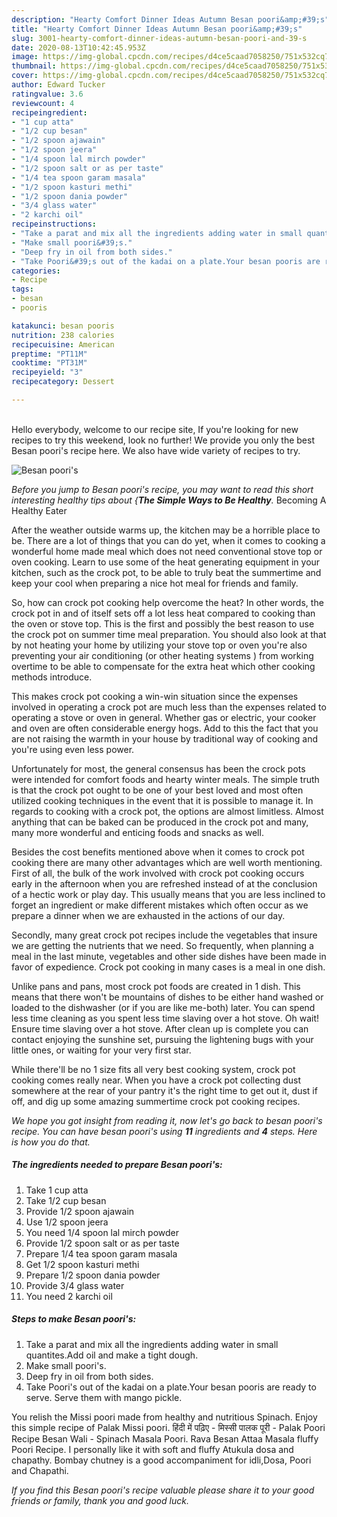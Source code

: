 ```yaml
---
description: "Hearty Comfort Dinner Ideas Autumn Besan poori&amp;#39;s"
title: "Hearty Comfort Dinner Ideas Autumn Besan poori&amp;#39;s"
slug: 3001-hearty-comfort-dinner-ideas-autumn-besan-poori-and-39-s
date: 2020-08-13T10:42:45.953Z
image: https://img-global.cpcdn.com/recipes/d4ce5caad7058250/751x532cq70/besan-pooris-recipe-main-photo.jpg
thumbnail: https://img-global.cpcdn.com/recipes/d4ce5caad7058250/751x532cq70/besan-pooris-recipe-main-photo.jpg
cover: https://img-global.cpcdn.com/recipes/d4ce5caad7058250/751x532cq70/besan-pooris-recipe-main-photo.jpg
author: Edward Tucker
ratingvalue: 3.6
reviewcount: 4
recipeingredient:
- "1 cup atta"
- "1/2 cup besan"
- "1/2 spoon ajawain"
- "1/2 spoon jeera"
- "1/4 spoon lal mirch powder"
- "1/2 spoon salt or as per taste"
- "1/4 tea spoon garam masala"
- "1/2 spoon kasturi methi"
- "1/2 spoon dania powder"
- "3/4 glass water"
- "2 karchi oil"
recipeinstructions:
- "Take a parat and mix all the ingredients adding water in small quantites.Add oil and make a tight dough."
- "Make small poori&#39;s."
- "Deep fry in oil from both sides."
- "Take Poori&#39;s out of the kadai on a plate.Your besan pooris are ready to serve. Serve them with mango pickle."
categories:
- Recipe
tags:
- besan
- pooris

katakunci: besan pooris 
nutrition: 238 calories
recipecuisine: American
preptime: "PT11M"
cooktime: "PT31M"
recipeyield: "3"
recipecategory: Dessert

---
```

<br>
Hello everybody, welcome to our recipe site, If you're looking for new recipes to try this weekend, look no further! We provide you only the best Besan poori&#39;s recipe here. We also have wide variety of recipes to try.
<br>


![Besan poori&#39;s](https://img-global.cpcdn.com/recipes/d4ce5caad7058250/751x532cq70/besan-pooris-recipe-main-photo.jpg)

<i>Before you jump to Besan poori&#39;s recipe, you may want to read this short interesting healthy tips about {<strong>The Simple Ways to Be Healthy</strong>.</i>
Becoming A Healthy Eater


After the weather outside warms up, the kitchen may be a horrible place to be. There are a lot of things that you can do yet, when it comes to cooking a wonderful home made meal which does not need conventional stove top or oven cooking. Learn to use some of the heat generating equipment in your kitchen, such as the crock pot, to be able to truly beat the summertime and keep your cool when preparing a nice hot meal for friends and family.

So, how can crock pot cooking help overcome the heat? In other words, the crock pot in and of itself sets off a lot less heat compared to cooking than the oven or stove top. This is the first and possibly the best reason to use the crock pot on summer time meal preparation. You should also look at that by not heating your home by utilizing your stove top or oven you're also preventing your air conditioning (or other heating systems ) from working overtime to be able to compensate for the extra heat which other cooking methods introduce.

This makes crock pot cooking a win-win situation since the expenses involved in operating a crock pot are much less than the expenses related to operating a stove or oven in general. Whether gas or electric, your cooker and oven are often considerable energy hogs. Add to this the fact that you are not raising the warmth in your house by traditional way of cooking and you're using even less power.

Unfortunately for most, the general consensus has been the crock pots were intended for comfort foods and hearty winter meals.  The simple truth is that the crock pot ought to be one of your best loved and most often utilized cooking techniques in the event that it is possible to manage it. In regards to cooking with a crock pot, the options are almost limitless.  Almost anything that can be baked can be produced in the crock pot and many, many more wonderful and enticing foods and snacks as well.



Besides the cost benefits mentioned above when it comes to crock pot cooking there are many other advantages which are well worth mentioning. First of all, the bulk of the work involved with crock pot cooking occurs early in the afternoon when you are refreshed instead of at the conclusion of a hectic work or play day. This usually means that you are less inclined to forget an ingredient or make different mistakes which often occur as we prepare a dinner when we are exhausted in the actions of our day.

Secondly, many great crock pot recipes include the vegetables that insure we are getting the nutrients that we need. So frequently, when planning a meal in the last minute, vegetables and other side dishes have been made in favor of expedience. Crock pot cooking in many cases is a meal in one dish.

 Unlike pans and pans, most crock pot foods are created in 1 dish. This means that there won't be mountains of dishes to be either hand washed or loaded to the dishwasher (or if you are like me-both) later. You can spend less time cleaning as you spent less time slaving over a hot stove. Oh wait! Ensure time slaving over a hot stove. After clean up is complete you can contact enjoying the sunshine set, pursuing the lightening bugs with your little ones, or waiting for your very first star.

While there'll be no 1 size fits all very best cooking system, crock pot cooking comes really near. When you have a crock pot collecting dust somewhere at the rear of your pantry it's the right time to get out it, dust if off, and dig up some amazing summertime crock pot cooking recipes.


<i>We hope you got insight from reading it, now let's go back to besan poori&#39;s recipe. You can have besan poori&#39;s using <strong>11</strong> ingredients and <strong>4</strong> steps. Here is how you do that.
</i>

##### The ingredients needed to prepare Besan poori&#39;s:

1. Take 1 cup atta
1. Take 1/2 cup besan
1. Provide 1/2 spoon ajawain
1. Use 1/2 spoon jeera
1. You need 1/4 spoon lal mirch powder
1. Provide 1/2 spoon salt or as per taste
1. Prepare 1/4 tea spoon garam masala
1. Get 1/2 spoon kasturi methi
1. Prepare 1/2 spoon dania powder
1. Provide 3/4 glass water
1. You need 2 karchi oil


##### Steps to make Besan poori&#39;s:

1. Take a parat and mix all the ingredients adding water in small quantites.Add oil and make a tight dough.
1. Make small poori&#39;s.
1. Deep fry in oil from both sides.
1. Take Poori&#39;s out of the kadai on a plate.Your besan pooris are ready to serve. Serve them with mango pickle.


You relish the Missi poori made from healthy and nutritious Spinach. Enjoy this simple recipe of Palak Missi poori. हिंदी में पढ़िए - मिस्सी पालक पूरी - Palak Poori Recipe Besan Wali - Spinach Masala Poori. Rava Besan Attaa Masala fluffy Poori Recipe. I personally like it with soft and fluffy Atukula dosa and chapathy. Bombay chutney is a good accompaniment for idli,Dosa, Poori and Chapathi. 

<i>If you find this Besan poori&#39;s recipe valuable please share it to your good friends or family, thank you and good luck.</i>
